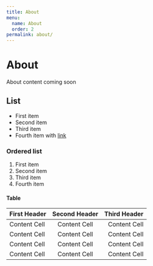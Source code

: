 ```yaml
---
title: About
menu:
  name: About
  order: 2
permalink: about/
---
```

# About

About content coming soon

## List
- First item
- Second item
- Third item
- Fourth item with [link](#)

### Ordered list
1. First item
2. Second item
3. Third item
4. Fourth item

#### Table

| First Header  | Second Header | Third Header |
| :---         |     :---:      |          ---: |
| Content Cell  | Content Cell  | Content Cell  |
| Content Cell  | Content Cell  | Content Cell  |
| Content Cell  | Content Cell  | Content Cell  |
| Content Cell  | Content Cell  | Content Cell  |
